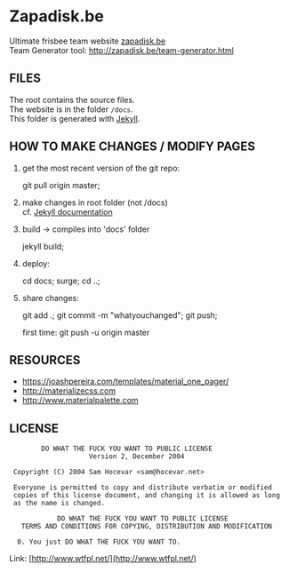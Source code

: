 Zapadisk.be
=================

Ultimate frisbee team website [zapadisk.be](http://zapadisk.be/)  
Team Generator tool: http://zapadisk.be/team-generator.html


FILES
--------------

The root contains the source files.  
The website is in the folder `/docs`.  
This folder is generated with [Jekyll](https://jekyllrb.com/).  



HOW TO MAKE CHANGES / MODIFY PAGES
--------------

1. get the most recent version of the git repo:  

    git pull origin master;
	
2. make changes in root folder (not /docs)  
cf. [Jekyll documentation](https://jekyllrb.com/)  

3. build -> compiles into 'docs' folder

    jekyll build;
    
4. deploy:	

    cd docs; surge; cd ..;
	
5. share changes: 

    git add .; git commit -m "whatyouchanged"; git push;
    
    first time:  git push -u origin master



RESOURCES
--------------

- https://joashpereira.com/templates/material_one_pager/
- http://materializecss.com
- http://www.materialpalette.com


LICENSE
--------------

```
        DO WHAT THE FUCK YOU WANT TO PUBLIC LICENSE 
                    Version 2, December 2004 

 Copyright (C) 2004 Sam Hocevar <sam@hocevar.net> 

 Everyone is permitted to copy and distribute verbatim or modified 
 copies of this license document, and changing it is allowed as long 
 as the name is changed. 

            DO WHAT THE FUCK YOU WANT TO PUBLIC LICENSE 
   TERMS AND CONDITIONS FOR COPYING, DISTRIBUTION AND MODIFICATION 

  0. You just DO WHAT THE FUCK YOU WANT TO.
```

Link: [http://www.wtfpl.net/](http://www.wtfpl.net/)